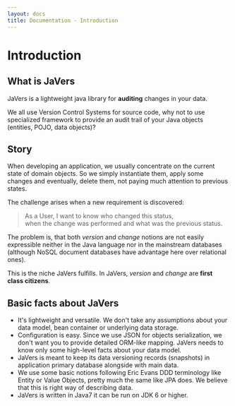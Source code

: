 ```yaml
---
layout: docs
title: Documentation - Introduction
---
```


# Introduction

## What is JaVers
JaVers is a lightweight java library for **auditing** changes in your data.

We all use Version Control Systems for source code,
why not to use specialized framework to provide an audit trail of your Java objects (entities, POJO, data objects)?

## Story
When developing an application, we usually concentrate on the current state of domain objects.
So we simply instantiate them, apply some changes and eventually, delete them, not paying much attention to previous states.

The challenge arises when a new requirement is discovered:

> As a User, I want to know who changed this status, <br/>
> when the change was performed and what was the previous status.

The problem is, that both *version* and *change* notions are not easily expressible neither in the
Java language nor in the mainstream databases (although NoSQL document databases have advantage here over relational ones).

This is the niche JaVers fulfills. In JaVers, *version* and *change* are **first class citizens**.

## Basic facts about JaVers
* It's lightweight and versatile. We don't take any assumptions about your data model, bean container or underlying data storage.
* Configuration is easy. Since we use JSON for objects serialization, we don't want you to provide detailed ORM-like mapping. JaVers needs to know only some high-level facts about your data model.
* JaVers is meant to keep its data versioning records (snapshots) in application primary database alongside with main data.
* We use some basic notions following Eric Evans DDD terminology like Entity or Value Objects, pretty much the same like JPA does. We believe that this is right way of describing data.
* JaVers is written in Java7 it can be run on JDK 6 or higher.